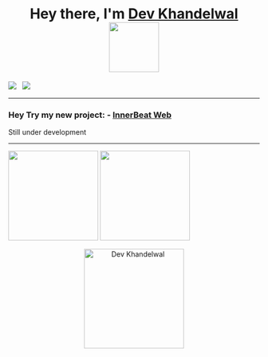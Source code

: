 <h1 align="center"> Hey there, I'm <a href="https://d3v.pages.dev">Dev Khandelwal</a> <br />
   <img src="https://media.tenor.com/rbx3ph5SLRUAAAAi/pikachu-pokemon.gif" width="100" />
</h1>
<div>
   <a href="https://wakatime.com/@slyro"><img src="https://wakatime.com/badge/user/018b4176-6667-471d-85e1-e4b2cc669e93.svg" /></a> &nbsp;
   <a href="https://github.com/khandelwaldev/NowPlayingBadge"><img src="https://img.shields.io/endpoint?url=https://nowplayingbadge.vercel.app/api/spotify" /></a>
</div>
<hr >
<h3>Hey Try my new project: - <a href="https://innerbeat-web.vercel.app">InnerBeat Web</a></h3>
<p>Still under development</p>
<hr />
<div align="">
   <img height="180em" src="https://github-readme-stats.vercel.app/api/top-langs/?username=khandelwaldev&theme=dark&hide_border=false&include_all_commits=false&count_private=false&layout=compact" /> 
   <img height="180em" src="https://github-profile-summary-cards.vercel.app/api/cards/profile-details?username=khandelwaldev&theme=github_dark" />
</div>
<p align="center">
   <img src="https://count.getloli.com/get/@khandelwaldev" alt="Dev Khandelwal" width="200" />
</p>
